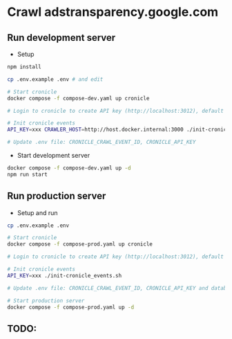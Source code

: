 # Crawl adstransparency.google.com

## Run development server

- Setup

```bash
npm install

cp .env.example .env # and edit

# Start cronicle
docker compose -f compose-dev.yaml up cronicle

# Login to cronicle to create API key (http://localhost:3012), default user/pass: admin/admin

# Init cronicle events
API_KEY=xxx CRAWLER_HOST=http://host.docker.internal:3000 ./init-cronicle_events.sh

# Update .env file: CRONICLE_CRAWL_EVENT_ID, CRONICLE_API_KEY

```

- Start development server

```bash
docker compose -f compose-dev.yaml up -d
npm run start
```

## Run production server

- Setup and run

```bash
cp .env.example .env

# Start cronicle
docker compose -f compose-prod.yaml up cronicle

# Login to cronicle to create API key (http://localhost:3012), default user/pass: admin/admin

# Init cronicle events
API_KEY=xxx ./init-cronicle_events.sh

# Update .env file: CRONICLE_CRAWL_EVENT_ID, CRONICLE_API_KEY and database details

# Start production server
docker compose -f compose-prod.yaml up -d
```

## TODO:
